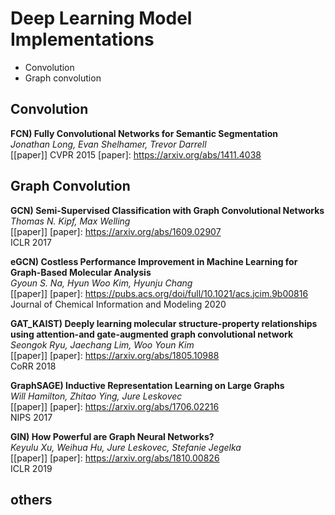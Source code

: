 # Deep Learning Model Implementations
* Convolution
* Graph convolution



## Convolution

**FCN) Fully Convolutional Networks for Semantic Segmentation**   
*Jonathan Long, Evan Shelhamer, Trevor Darrell*   
[[paper]] 
CVPR 2015 
[paper]: https://arxiv.org/abs/1411.4038   
  

## Graph Convolution  
**GCN) Semi-Supervised Classification with Graph Convolutional Networks**   
*Thomas N. Kipf, Max Welling*  
[[paper]] [paper]: https://arxiv.org/abs/1609.02907   
ICLR 2017   

**eGCN) Costless Performance Improvement in Machine Learning for Graph-Based Molecular Analysis**   
*Gyoun S. Na, Hyun Woo Kim, Hyunju Chang*  
[[paper]] [paper]: https://pubs.acs.org/doi/full/10.1021/acs.jcim.9b00816   
Journal of Chemical Information and Modeling 2020  

**GAT_KAIST) Deeply learning molecular structure-property relationships using attention-and gate-augmented graph convolutional network**   
*Seongok Ryu, Jaechang Lim, Woo Youn Kim*  
[[paper]] [paper]: https://arxiv.org/abs/1805.10988   
CoRR 2018   

**GraphSAGE) Inductive Representation Learning on Large Graphs**   
*Will Hamilton, Zhitao Ying, Jure Leskovec*  
[[paper]] [paper]: https://arxiv.org/abs/1706.02216   
NIPS 2017   

**GIN) How Powerful are Graph Neural Networks?**   
*Keyulu Xu, Weihua Hu, Jure Leskovec, Stefanie Jegelka*  
[[paper]] [paper]: https://arxiv.org/abs/1810.00826   
ICLR 2019   
## others
